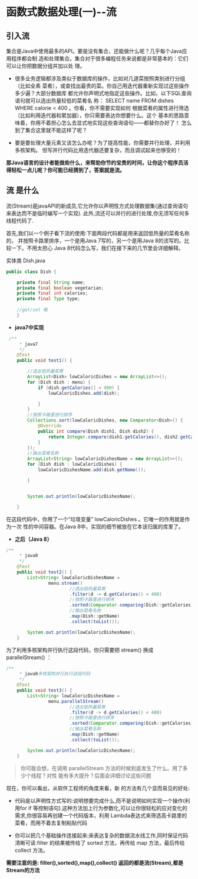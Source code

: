 # 函数式数据处理(一)--流

## 引入流

集合是Java中使用最多的API。要是没有集合，还能做什么呢？几乎每个Java应用程序都会制
造和处理集合。集合对于很多编程任务来说都是非常基本的：它们可以让你把数据分组并加以处
理。

*  很多业务逻辑都涉及类似于数据库的操作，比如对几道菜按照类别进行分组 （比如全素
  菜肴），或查找出最贵的菜。你自己用迭代器重新实现过这些操作多少遍？大部分数据库
  都允许你声明式地指定这些操作。比如，以下SQL查询语句就可以选出热量较低的菜肴名
  称： SELECT name FROM dishes WHERE calorie < 400 。你看，你不需要实现如何
  根据菜肴的属性进行筛选（比如利用迭代器和累加器），你只需要表达你想要什么。这个
  基本的思路意味着，你用不着担心怎么去显式地实现这些查询语句——都替你办好了！
  怎么到了集合这里就不能这样了呢？
  
*  要是要处理大量元素又该怎么办呢？为了提高性能，你需要并行处理，并利用多核架构。
  但写并行代码比用迭代器还要复杂，而且调试起来也够受的！

**那Java语言的设计者能做些什么，来帮助你节约宝贵的时间，让你这个程序员活得轻松一点儿呢？你可能已经猜到了，答案就是流。**
  
  

## 流 是什么

流(Stream)是javaAPI的新成员,它允许你以声明性方式处理数据集(通过查询语句来表达而不是临时编写一个实现).
此外,流还可以并行的进行处理,你无须写任何多线程代码了.

首先,我们以一个例子看下流的使用:下面两段代码都是用来返回低热量的菜肴名称的，
并按照卡路里排序，一个是用Java 7写的，另一个是用Java 8的流写的。比较一下。不用太担心
Java 8代码怎么写，我们在接下来的几节里会详细解释。

实体类 Dish.java
```java
public class Dish {

    private final String name;
    private final boolean vegetarian;
    private final int calories;
    private final Type type;
    
    //get/set 略
    }
```
* **java7中实现**

```java
 /**
     * java7
     */
    @Test
    public void test1() {

        //选出低热量菜肴
        ArrayList<Dish> lowCaloricDishes = new ArrayList<>();
        for (Dish dish : menu) {
            if (dish.getCalories() < 400) {
                lowCaloricDishes.add(dish);

            }
        }
        //按照卡路里进行排序
        Collections.sort(lowCaloricDishes, new Comparator<Dish>() {
            @Override
            public int compare(Dish dish1, Dish dish2) {
                return Integer.compare(dish1.getCalories(), dish2.getCalories());
            }
        });
        //输出菜肴名称
        ArrayList<String> lowCaloricDishesName = new ArrayList<>();
        for (Dish dish : lowCaloricDishes) {
            lowCaloricDishesName.add(dish.getName());

        }


        System.out.println(lowCaloricDishesName);

    }
```

在这段代码中，你用了一个“垃圾变量” lowCaloricDishes 。它唯一的作用就是作为一次
性的中间容器。在Java 8中，实现的细节被放在它本该归属的库里了。

* **之后（Java 8）**

```java
/**
     * java8
     */
    @Test
    public void test2() {
        List<String> lowCaloricDishesName =
                menu.stream()
                        //选出低热量菜肴
                        .filter(d -> d.getCalories() < 400)
                        //按照卡路里进行排序
                        .sorted(Comparator.comparing(Dish::getCalories))
                        //输出菜肴名称
                        .map(Dish::getName)
                        .collect(toList());

        System.out.println(lowCaloricDishesName);
    }
```

为了利用多核架构并行执行这段代码，你只需要把 stream() 换成 parallelStream() ：

```java
/**
     * java8多核架构并行执行这段代码
     */
    @Test
    public void test3() {
        List<String> lowCaloricDishesName =
                menu.parallelStream()
                        //选出低热量菜肴
                        .filter(d -> d.getCalories() < 400)
                        //按照卡路里进行排序
                        .sorted(Comparator.comparing(Dish::getCalories))
                        //输出菜肴名称
                        .map(Dish::getName)
                        .collect(toList());

        System.out.println(lowCaloricDishesName);
    }
```

> 你可能会想，在调用 parallelStream 方法的时候到底发生了什么。用了多少个线程？对性
  能有多大提升？后面会详细讨论这些问题
  

现在，你可以看出，从软件工程师的角度来看，新
的方法有几个显而易见的好处:

* 代码是以声明性方式写的:说明想要完成什么,而不是说明如何实现一个操作(利用for if 等控制语句).这种方法加上行为参数化,可以让你很轻松的应对变化的需求,你很容易再创建一个代码版本，利用
Lambda表达式来筛选高卡路里的菜肴，而用不着去复制粘贴代码

* 你可以把几个基础操作连接起来:来表达复杂的数据流水线工作,同时保证代码清晰可读.filter 的结果被传给了 sorted 方法，再传给 map 方法，最后传给 collect 方法。

**需要注意的是: filter(),sorted(),map(),collect() 返回的都是流(Stream),都是Stream的方法**


  
  
  
  
  
  
  
  
  
  
  
  
  
  
  
  
  
  
  
  
  
  
  
  
  
  
  
  
  
  
  
  
  
  
  
  
  
  
  
  
  
  
  
